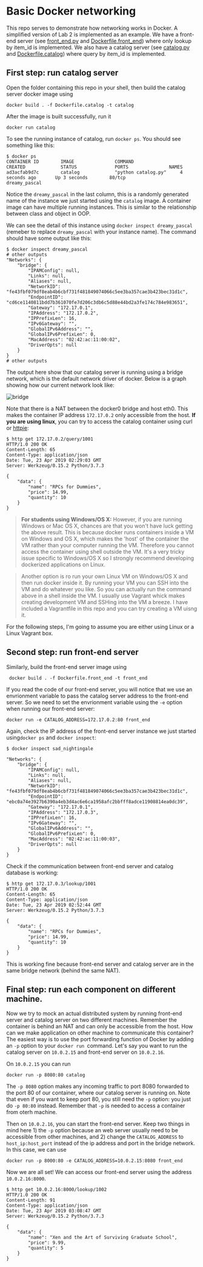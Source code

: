 # Basic Docker networking

This repo serves to demonstrate how networking works in Docker. A simplified version of Lab 2 is implemented as an example. We have a front-end server (see [front_end.py](src/front_end.py) and [Dockerfile.front_end](Dockerfile.front_end)) where only lookup by item_id is implemented. We also have a catalog server (see [catalog.py](src/catalog.py) and [Dockerfile.catalog](Dockerfile.catalog)) where query by item_id is implemented.

## First step: run catalog server

Open the folder containing this repo in your shell, then build the catalog server docker image using

```shell
docker build . -f Dockerfile.catalog -t catalog
```

After the image is built successfully, run it 

```shell
docker run catalog
```

To see the running instance of catalog, run `docker ps`. You should see something like this:

```shell
$ docker ps
CONTAINER ID        IMAGE               COMMAND                 CREATED             STATUS              PORTS               NAMES
ad3acfab9d7c        catalog             "python catalog.py"     4 seconds ago       Up 3 seconds        80/tcp              dreamy_pascal
```

Notice the `dreamy_pascal` in the last column, this is a randomly generated name of the instance we just started using the `catalog` image. A container image can have multiple running instances. This is similar to the relationship between class and object in OOP.

We can see the detail of this instance using `docker inspect dreamy_pascal` (remeber to replace `dreamy_pascal` with your instance name). The command should have some output like this:

```shell
$ docker inspect dreamy_pascal
# other outputs
"Networks": {
    "bridge": {
        "IPAMConfig": null,
        "Links": null,
        "Aliases": null,
        "NetworkID": "fe43fbf079df8eab4b6cbf731f481849074066c5ee3ba357cae3b423bec31d1c",
        "EndpointID": "cd6ce1140811bdd7b361070fe7d206c3db6c5d88e44bd2a3fe174c784e983651",
        "Gateway": "172.17.0.1",
        "IPAddress": "172.17.0.2",
        "IPPrefixLen": 16,
        "IPv6Gateway": "",
        "GlobalIPv6Address": "",
        "GlobalIPv6PrefixLen": 0,
        "MacAddress": "02:42:ac:11:00:02",
        "DriverOpts": null
    }
}
# other outputs
```

The output here show that our catalog server is running using a bridge network, which is the default network driver of docker. Below is a graph showing how our current network look like:

![bridge](https://docs.docker.com/engine/tutorials/bridge1.png)

Note that there is a NAT between the docker0 bridge and host eth0. This makes the container IP address `172.17.0.2` only accessible from the host. **If you are using linux**, you can try to access the catalog container using curl or [httpie](https://httpie.org/):

```shell
$ http get 172.17.0.2/query/1001
HTTP/1.0 200 OK
Content-Length: 65
Content-Type: application/json
Date: Tue, 23 Apr 2019 02:29:03 GMT
Server: Werkzeug/0.15.2 Python/3.7.3

{
    "data": {
        "name": "RPCs for Dummies",
        "price": 14.99,
        "quantity": 10
    }
}
```

> **For students using Windows/OS X:** However, if you are running Windows or Mac OS X, chances are that you won't have luck getting the above result. This is because docker runs containers inside a VM on Windows and OS X, which makes the 'host' of the container the VM rather than your computer running the VM. Therefore you cannot access the container using shell outside the VM. It's a very tricky issue specific to Windows/OS X so I strongly recommend developing dockerized applications on Linux. 

> Another option is ro run your own Linux VM on Windows/OS X and then run docker inside it. By running your VM you can SSH into the VM and do whatever you like. So you can actually run the command above in a shell inside the VM. I usually use Vagrant whick makes creating development VM and SSHing into the VM a breeze. I have included a Vagrantfile in this repo and you can try creating a VM uisng it.

For the following steps, I'm going to assume you are either using Linux or a Linux Vagrant box.

## Second step: run front-end server

Similarly, build the front-end server image using

```shell
 docker build . -f Dockerfile.front_end -t front_end
```

If you read the code of our front-end server, you will notice that we use an envrionment variable to pass the catalog server address to the front-end server. So we need to set the envrionment variable using the `-e` option when running our front-end server:

```shell
docker run -e CATALOG_ADDRESS=172.17.0.2:80 front_end
```

Again, check the IP address of the front-end server instance we just started using`docker ps` and `docker inspect`:

```
$ docker inspect sad_nightingale

"Networks": {
    "bridge": {
        "IPAMConfig": null,
        "Links": null,
        "Aliases": null,
        "NetworkID": "fe43fbf079df8eab4b6cbf731f481849074066c5ee3ba357cae3b423bec31d1c",
        "EndpointID": "ebc0a74e3927b6390a4eb3d4ac6e6ca1958afc2bbfff8adce11908814ea0dc39",
        "Gateway": "172.17.0.1",
        "IPAddress": "172.17.0.3",
        "IPPrefixLen": 16,
        "IPv6Gateway": "",
        "GlobalIPv6Address": "",
        "GlobalIPv6PrefixLen": 0,
        "MacAddress": "02:42:ac:11:00:03",
        "DriverOpts": null
    }
}
```

Check if the communication between front-end server and catalog database is working:

```shell
$ http get 172.17.0.3/lookup/1001
HTTP/1.0 200 OK
Content-Length: 65
Content-Type: application/json
Date: Tue, 23 Apr 2019 02:52:44 GMT
Server: Werkzeug/0.15.2 Python/3.7.3

{
    "data": {
        "name": "RPCs for Dummies",
        "price": 14.99,
        "quantity": 10
    }
}
```

This is working fine because front-end server and catalog server are in the same bridge network (behind the same NAT).

## Final step: run each component on different machine.

Now we try to mock an actual distributed system by running front-end server and catalog server on two different machines. Remember the container is behind an NAT and can only be accessible from the host. How can we make application on other machine to communicate this container? The easiest way is to use the port forwarding function of Docker by adding an `-p` option to your `docker run `command. Let's say you want to run the catalog server on `10.0.2.15` and front-end server on `10.0.2.16`.

On `10.0.2.15` you can run

```shell
docker run -p 8080:80 catalog
```

The `-p 8080` option makes any incoming traffic to port 8080 forwarded to the port 80 of our container, where our catalog server is running on. Note that even if you want to keep port 80, you still need the `-p` option: you just do `-p 80:80` instead. Remember that `-p` is needed to access a container from oterh machine.

Then on `10.0.2.16`, you can start the front-end server. Keep two things in mind here 1) the `-p` option because an web server usually need to be accessible from other machines, and 2) change the `CATALOG_ADDRESS` to `host_ip:host_port` instead of the ip address and port in the bridge network. In this case, we can use

```shell
docker run -p 8000:80 -e CATALOG_ADDRESS=10.0.2.15:8080 front_end
```

Now we are all set! We can access our front-end server using the address `10.0.2.16:8000`.

```shell
$ http get 10.0.2.16:8000/lookup/1002
HTTP/1.0 200 OK
Content-Length: 91
Content-Type: application/json
Date: Tue, 23 Apr 2019 03:08:47 GMT
Server: Werkzeug/0.15.2 Python/3.7.3

{
    "data": {
        "name": "Xen and the Art of Surviving Graduate School",
        "price": 9.99,
        "quantity": 5
    }
}
```



 
